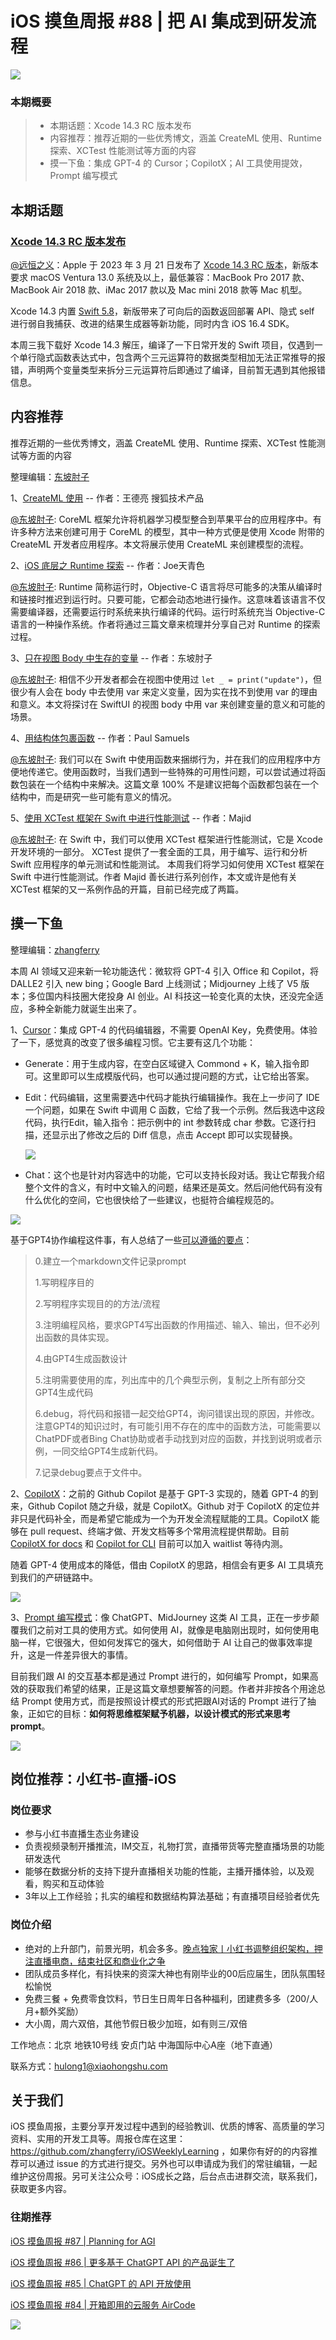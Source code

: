 # iOS 摸鱼周报 #88 | 把 AI 集成到研发流程 

![](https://cdn.zhangferry.com/Images/moyu_weekly_cover.jpeg)

### 本期概要

> * 本期话题：Xcode 14.3 RC 版本发布
> * 内容推荐：推荐近期的一些优秀博文，涵盖 CreateML 使用、Runtime 探索、XCTest 性能测试等方面的内容
> * 摸一下鱼：集成 GPT-4 的 Cursor；CopilotX；AI 工具使用提效，Prompt 编写模式

## 本期话题

### [Xcode 14.3 RC 版本发布](https://developer.apple.com/documentation/xcode-release-notes/xcode-14_3-release-notes "Xcode 14.3 RC 版本发布")

[@远恒之义](https://github.com/eternaljust)：Apple 于 2023 年 3 月 21 日发布了 [Xcode 14.3 RC 版本](https://developer.apple.com/services-account/download?path=/Developer_Tools/Xcode_14.3_Release_Candidate/Xcode_14.3_Release_Candidate.xip "Xcode 14.3 RC 版本下载")，新版本要求 macOS Ventura 13.0 系统及以上，最低兼容：MacBook Pro 2017 款、MacBook Air 2018 款、iMac 2017 款以及 Mac mini 2018 款等 Mac 机型。

Xcode 14.3 内置 [Swift 5.8](https://www.hackingwithswift.com/articles/256/whats-new-in-swift-5-8 "Swift 5.8 中的新功能")，新版带来了可向后的函数返回部署 API、隐式 self 进行弱自我捕获、改进的结果生成器等新功能，同时内含 iOS 16.4 SDK。

本周三我下载好 Xcode 14.3 解压，编译了一下日常开发的 Swift 项目，仅遇到一个单行隐式函数表达式中，包含两个三元运算符的数据类型相加无法正常推导的报错，声明两个变量类型来拆分三元运算符后即通过了编译，目前暂无遇到其他报错信息。

## 内容推荐

推荐近期的一些优秀博文，涵盖 CreateML 使用、Runtime 探索、XCTest 性能测试等方面的内容

整理编辑：[东坡肘子](https://www.fatbobman.com/)

1、[CreateML 使用](https://mp.weixin.qq.com/s/FGwv9cvf1lZDaYa9dh_kmQ) -- 作者：王德亮 搜狐技术产品

[@东坡肘子](https://www.fatbobman.com/): CoreML 框架允许将机器学习模型整合到苹果平台的应用程序中。有许多种方法来创建可用于 CoreML 的模型，其中一种方式便是使用 Xcode 附带的 CreateML 开发者应用程序。本文将展示使用 CreateML 来创建模型的流程。

2、[iOS 底层之 Runtime 探索](https://juejin.cn/post/7207330728698806309 "iOS 底层之 Runtime 探索") -- 作者：Joe天青色

[@东坡肘子](https://www.fatbobman.com/): Runtime 简称运行时，Objective-C 语言将尽可能多的决策从编译时和链接时推迟到运行时。只要可能，它都会动态地进行操作。这意味着该语言不仅需要编译器，还需要运行时系统来执行编译的代码。运行时系统充当 Objective-C 语言的一种操作系统。作者将通过三篇文章来梳理并分享自己对 Runtime 的探索过程。

3、[只在视图 Body 中生存的变量](https://www.fatbobman.com/posts/variables-that-only-survive-in-view-body/ "只在视图 Body 中生存的变量") -- 作者：东坡肘子

[@东坡肘子](https://www.fatbobman.com/): 相信不少开发者都会在视图中使用过 `let _ = print("update")`，但很少有人会在 body 中去使用 var 来定义变量，因为实在找不到使用 var 的理由和意义。本文将探讨在 SwiftUI 的视图 body 中用 var 来创建变量的意义和可能的场景。

4、[用结构体包裹函数](https://paul-samuels.com/blog/2023/03/18/wrapping-functions-in-structs/ "用结构体包裹函数") -- 作者：Paul Samuels

[@东坡肘子](https://www.fatbobman.com/): 我们可以在 Swift 中使用函数来捆绑行为，并在我们的应用程序中方便地传递它。使用函数时，当我们遇到一些特殊的可用性问题，可以尝试通过将函数包装在一个结构中来解决。这篇文章 100% 不是建议把每个函数都包装在一个结构中，而是研究一些可能有意义的情况。

5、[使用 XCTest 框架在 Swift 中进行性能测试](https://swiftwithmajid.com/2023/03/15/performance-testing-in-swift-using-xctest-framework/ "使用 XCTest 框架在 Swift 中进行性能测试") -- 作者：Majid

[@东坡肘子](https://www.fatbobman.com/): 在 Swift 中，我们可以使用 XCTest 框架进行性能测试，它是 Xcode 开发环境的一部分。 XCTest 提供了一套全面的工具，用于编写、运行和分析 Swift 应用程序的单元测试和性能测试。 本周我们将学习如何使用 XCTest 框架在 Swift 中进行性能测试。作者 Majid 善长进行系列创作，本文或许是他有关 XCTest 框架的又一系例作品的开篇，目前已经完成了两篇。


## 摸一下鱼

整理编辑：[zhangferry](https://zhangferry.com)

本周 AI 领域又迎来新一轮功能迭代：微软将 GPT-4 引入 Office 和 Copilot，将 DALLE2 引入 new bing；Google Bard 上线测试；Midjourney 上线了 V5 版本；多位国内科技圈大佬投身 AI 创业。AI 科技这一轮变化真的太快，还没完全适应，多种全新能力就诞生出来了。

1、[Cursor](https://www.cursor.so/ "Cursor")：集成 GPT-4 的代码编辑器，不需要 OpenAI Key，免费使用。体验了一下，感觉真的改变了很多编程习惯。它主要有这几个功能：

* Generate：用于生成内容，在空白区域键入 Commond + K，输入指令即可。这里即可以生成模版代码，也可以通过提问题的方式，让它给出答案。

* Edit：代码编辑，这里需要选中代码才能执行编辑操作。我在上一步问了 IDE 一个问题，如果在 Swift 中调用 C 函数，它给了我一个示例。然后我选中这段代码，执行Edit，输入指令：把示例中的 int 参数转成 char 参数。它逐行扫描，还显示出了修改之后的 Diff 信息，点击 Accept 即可以实现替换。

  ![](https://cdn.zhangferry.com/Images/202303212355300.png)

* Chat：这个也是针对内容选中的功能，它可以支持长段对话。我让它帮我介绍整个文件的含义，有时中文输入的问题，结果还是英文。然后问他代码有没有什么优化的空间，它也很快给了一些建议，也挺符合编程规范的。

![](https://cdn.zhangferry.com/Images/202303212334574.png)

基于GPT4协作编程这件事，有人总结了一些[可以遵循的要点](https://twitter.com/goldengrape/status/1638049866604777472 "GPT4协作编程要点-Twitter")：

> 0.建立一个markdown文件记录prompt 
>
> 1.写明程序目的 
>
> 2.写明程序实现目的的方法/流程 
>
> 3.注明编程风格，要求GPT4写出函数的作用描述、输入、输出，但不必列出函数的具体实现。 
>
> 4.由GPT4生成函数设计 
>
> 5.注明需要使用的库，列出库中的几个典型示例，复制之上所有部分交GPT4生成代码
>
> 6.debug，将代码和报错一起交给GPT4，询问错误出现的原因，并修改。注意GPT4的知识过时，有可能引用不存在的库中的函数方法，可能需要以ChatPDF或者Bing Chat协助或者手动找到对应的函数，并找到说明或者示例，一同交给GPT4生成新代码。 
>
> 7.记录debug要点于文件中。

2、[CopilotX](https://github.com/features/preview/copilot-x "GopilotX")：之前的 Github Copilot 是基于 GPT-3 实现的，随着 GPT-4 的到来，Github Copilot 随之升级，就是 CopilotX。Github 对于 CopilotX 的定位并非只是代码补全，而是希望它能成为一个为开发全流程赋能的工具。CopilotX 能够在 pull request、终端才做、开发文档等多个常用流程提供帮助。目前 [CopilotX for docs](https://githubnext.com/projects/copilot-for-docs "https://githubnext.com/projects/copilot-for-docs") 和 [Copilot for CLI](https://githubnext.com/projects/copilot-cli "Copilot for CLI") 目前可以加入 waitlist 等待内测。

随着 GPT-4 使用成本的降低，借由 CopilotX 的思路，相信会有更多 AI 工具填充到我们的产研链路中。

![](https://cdn.zhangferry.com/Images/202303232250503.png)

3、[Prompt 编写模式](https://prompt-patterns.phodal.com/ "Prompt 编写模式")：像 ChatGPT、MidJourney 这类 AI 工具，正在一步步颠覆我们之前对工具的使用方式。如何使用 AI，就像是电脑刚出现时，如何使用电脑一样，它很强大，但如何发挥它的强大，如何借助于 AI 让自己的做事效率提升，这是一件差异很大的事情。

目前我们跟 AI 的交互基本都是通过 Prompt 进行的，如何编写 Prompt，如果高效的获取我们希望的结果，正是这篇文章想要解答的问题。作者并非按各个用途总结 Prompt 使用方式，而是按照设计模式的形式把跟AI对话的 Prompt 进行了抽象，正如它的目标：**如何将思维框架赋予机器，以设计模式的形式来思考 prompt**。

![](https://cdn.zhangferry.com/Images/202303222234824.png)

## 岗位推荐：小红书-直播-iOS

### 岗位要求

* 参与小红书直播生态业务建设
* 负责视频录制开播推流，IM交互，礼物打赏，直播带货等完整直播场景的功能研发迭代
* 能够在数据分析的支持下提升直播相关功能的性能，主播开播体验，以及观看，购买和互动体验
* 3年以上工作经验；扎实的编程和数据结构算法基础；有直播项目经验者优先

### 岗位介绍

* 绝对的上升部门，前景光明，机会多多。[晚点独家丨小红书调整组织架构，押注直播电商，结束社区和商业化之争](https://mp.weixin.qq.com/s/O2XYOoYnE7gBJJDkG2DYzw)
* 团队成员多样化，有抖快来的资深大神也有刚毕业的00后应届生，团队氛围轻松愉悦
* 免费三餐 + 免费零食饮料，节日生日周年日各种福利，团建费多多（200/人月+额外奖励）
* 大小周，周六双倍，其他节假日极少加班，如有则三/双倍

工作地点：北京 地铁10号线 安贞门站 中海国际中心A座（地下直通）

联系方式：hulong1@xiaohongshu.com

## 关于我们

iOS 摸鱼周报，主要分享开发过程中遇到的经验教训、优质的博客、高质量的学习资料、实用的开发工具等。周报仓库在这里：https://github.com/zhangferry/iOSWeeklyLearning ，如果你有好的的内容推荐可以通过 issue 的方式进行提交。另外也可以申请成为我们的常驻编辑，一起维护这份周报。另可关注公众号：iOS成长之路，后台点击进群交流，联系我们，获取更多内容。

### 往期推荐

[iOS 摸鱼周报 #87 | Planning for AGI](https://mp.weixin.qq.com/s/TwugmMEiGoFKYQY9euhg6Q)

[iOS 摸鱼周报 #86 | 更多基于 ChatGPT API 的产品诞生了](https://mp.weixin.qq.com/s/y1_V0WKfdwsUL2WjP2zPyA)

[iOS 摸鱼周报 #85 | ChatGPT 的 API 开放使用](https://mp.weixin.qq.com/s/Hhb7ZCDDqEcpIRTlUKiGTQ)

[iOS 摸鱼周报 #84 | 开箱即用的云服务 AirCode](https://mp.weixin.qq.com/s/fKutqWAHfzkbbFgYCvPfIA)

![](https://cdn.zhangferry.com/Images/WechatIMG384.jpeg)
